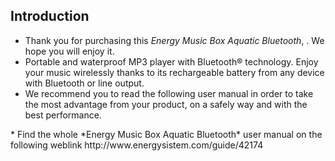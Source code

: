 ## Introduction

* Thank you for purchasing this *Energy Music Box Aquatic Bluetooth*, . We hope you will enjoy it.
* Portable and waterproof MP3 player with Bluetooth® technology. Enjoy your music wirelessly thanks to its rechargeable battery from any device with Bluetooth or line output.
* We recommend you to read the following user manual in order to take the most advantage from your product, on a safely way and with the best performance.
<unique>
* Find the whole *Energy Music Box Aquatic Bluetooth* user manual on the following weblink  http://www.energysistem.com/guide/42174

